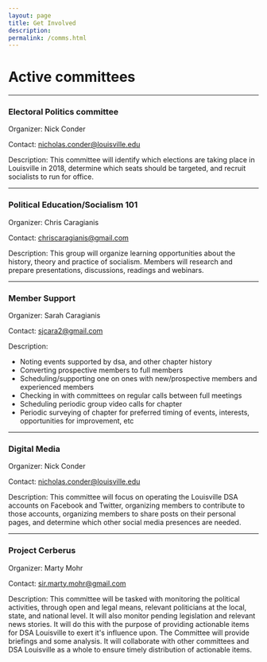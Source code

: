 ```yaml
---
layout: page
title: Get Involved
description:
permalink: /comms.html
---
```


# Active committees

---

### Electoral Politics committee

  Organizer: Nick Conder

  Contact: nicholas.conder@louisville.edu

  Description: This committee will identify which elections are taking place in Louisville in 2018, determine which seats should be targeted, and recruit socialists to run for office.

---

### Political Education/Socialism 101

  Organizer: Chris Caragianis

  Contact: chriscaragianis@gmail.com

  Description: This group will organize learning opportunities about the history, theory and practice of socialism. Members will research and prepare presentations, discussions, readings and webinars.

---

### Member Support

  Organizer: Sarah Caragianis

  Contact: sjcara2@gmail.com

  Description:

  * Noting events supported by dsa, and other chapter history
  * Converting prospective members to full members
  * Scheduling/supporting one on ones with new/prospective members and experienced members
  * Checking in with committees on regular calls between full meetings
  * Scheduling periodic group video calls for chapter
  * Periodic surveying of chapter for preferred timing of events, interests, opportunities for improvement, etc

---

### Digital Media

  Organizer: Nick Conder

  Contact: nicholas.conder@louisville.edu

  Description: This committee will focus on operating the Louisville DSA accounts on Facebook and Twitter, organizing members to contribute to those accounts, organizing members to share posts on their personal pages, and determine which other social media presences are needed.

---

### Project Cerberus

  Organizer: Marty Mohr

  Contact: sir.marty.mohr@gmail.com

  Description: This committee will be tasked with monitoring the political activities, through open and legal means, relevant politicians at the local, state, and national level. It will also monitor pending legislation and relevant news stories. It will do this with the purpose of providing actionable items for DSA Louisville to exert it's influence upon. The Committee will provide briefings and some analysis. It will collaborate with other committees and DSA Louisville as a whole to ensure timely distribution of actionable items.

